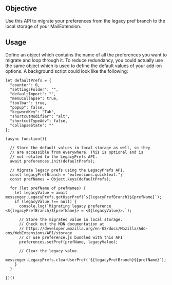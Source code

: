 ## Objective

Use this API to migrate your preferences from the legacy pref branch to the local storage of your MailExtension.

## Usage

Define an object which contains the name of all the preferences you want to migrate and loop through it.
To reduce redundancy, you could actually use the same object which is used to define the default values of your add-on options. A background script could look like the following:

```
let defaultPrefs = {
  "counter": 0,
  "settingsFolder": "",
  "defaultImport": "",
  "menuCollapse": true,
  "toolbar": true,
  "popup": false,
  "keywordKey": "Tab",
  "shortcutModifier": "alt",
  "shortcutTypeAdv": false,
  "collapseState": ""
}; 
  
(async function(){

  // Store the default values in local storage as well, so they
  // are accessible from everywhere. This is optional and is
  // not related to the LegacyPrefs API.
  await preferences.init(defaultPrefs);
  
  // Migrate legacy prefs using the LegacyPrefs API.
  const legacyPrefBranch = "extensions.quicktext.";
  const prefNames = Object.keys(defaultPrefs);

  for (let prefName of prefNames) {
    let legacyValue = await messenger.LegacyPrefs.getUserPref(`${legacyPrefBranch}${prefName}`);    
    if (legacyValue !== null) {
      console.log(`Migrating legacy preference <${legacyPrefBranch}${prefName}> = <${legacyValue}>.`);
      
      // Store the migrated value in local storage.
      // Check out the MDN documentation at
      // https://developer.mozilla.org/en-US/docs/Mozilla/Add-ons/WebExtensions/API/storage
      // or use preference.js bundled with this API
      preferences.setPref(prefName, legacyValue);
      
      // Clear the legacy value.
      messenger.LegacyPrefs.clearUserPref(`${legacyPrefBranch}${prefName}`);
    }
  }

})()

```

